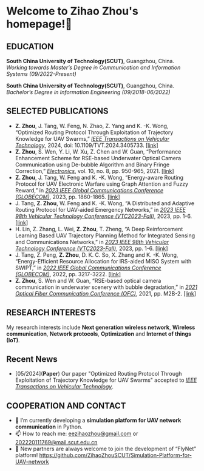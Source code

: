 <!--
**ZihaoZhouSCUT/ZihaoZhouSCUT** is a ✨ _special_ ✨ repository because its `README.md` (this file) appears on your GitHub profile.

Here are some ideas to get you started:  

- 🌱 I’m currently learning ...
- 👯 I’m looking to collaborate on ... 
- 🤔 I’m looking for help with ...
- 💬 Ask me about ...
..
- 😄 Pronouns: ...
- ⚡ Fun fact: ...
-->

# Welcome to Zihao Zhou's homepage!👋

## EDUCATION
**South China University of Technology(SCUT)**, Guangzhou, China.<br />
*Working towards Master’s Degree in Communication and Information Systems (09/2022-Present)*

**South China University of Technology(SCUT)**, Guangzhou, China.<br />
*Bachelor’s Degree in Information Engineering (09/2018-06/2022)*

## SELECTED PUBLICATIONS
- **Z. Zhou**, J. Tang, W. Feng, N. Zhao, Z. Yang and K. -K. Wong, “Optimized Routing Protocol Through Exploitation of Trajectory Knowledge for UAV Swarms,” [*IEEE Transactions on Vehicular Technology*](https://ieeexplore.ieee.org/xpl/RecentIssue.jsp?punumber=25), 2024, doi: 10.1109/TVT.2024.3405733. [[link]](https://ieeexplore.ieee.org/stamp/stamp.jsp?tp=&arnumber=10539275)
- **Z. Zhou**, S. Wen, Y. Li, W. Xu, Z. Chen and W. Guan, “Performance Enhancement Scheme for RSE-based Underwater Optical Camera Communication using De-bubble Algorithm and Binary Fringe Correction,” [*Electronics*](https://www.mdpi.com/journal/electronics), vol. 10, no. 8, pp. 950-965, 2021. [[link]](https://www.mdpi.com/2079-9292/10/8/950)
- **Z. Zhou**, J. Tang, W. Feng and K. -K. Wong, “Energy-aware Routing Protocol for UAV Electronic Warfare using Graph Attention and Fuzzy Reward,” in [*2023 IEEE Global Communications Conference (GLOBECOM)*](https://globecom2023.ieee-globecom.org/), 2023, pp. 1860-1865. [[link]](https://ieeexplore.ieee.org/stamp/stamp.jsp?arnumber=10437213&casa_token=eul7Cab03_0AAAAA:vTqmR3vpgJhLqiEsS8ZpAbE_RXMh5AJetC7jET2lcUKCUwsFWzGHQNn1YApuXFTokjlWt67hTonQS30&tag=1)
- J. Tang, **Z. Zhou**, W. Feng and K. -K. Wong, “A Distributed and Adaptive Routing Protocol for UAV-aided Emergency Networks,” in [*2023 IEEE 98th Vehicular Technology Conference (VTC2023-Fall)*](https://events.vtsociety.org/vtc2023-fall/), 2023, pp. 1-6. [[link]](https://ieeexplore.ieee.org/stamp/stamp.jsp?arnumber=10333575&casa_token=PotL2w2UNZEAAAAA:KQGHf-EVYo55UqQZQ3DIXw-PzTN-GVFB3XZvV2Eq_SSJzyM9qx0PeLeYHj9YfWToO8uaQwQvjVfgP_E)
- H. Lin, Z. Zhang, L. Wei, **Z. Zhou**, T. Zheng, “A Deep Reinforcement Learning Based UAV Trajectory Planning Method for Integrated Sensing and Communications Networks,” in [*2023 IEEE 98th Vehicular Technology Conference (VTC2023-Fall)*](https://events.vtsociety.org/vtc2023-fall/), 2023, pp. 1-6. [[link]](https://ieeexplore.ieee.org/document/10333531)
- J. Tang, Z. Peng, **Z. Zhou**, D. K. C. So, X. Zhang and K. -K. Wong, “Energy-Efficient Resource Allocation for IRS-aided MISO System with SWIPT,” in [*2022 IEEE Global Communications Conference (GLOBECOM)*](https://globecom2022.ieee-globecom.org/), 2022, pp. 3217-3222. [[link]](https://ieeexplore.ieee.org/stamp/stamp.jsp?arnumber=10000645&casa_token=hgZAdRDR2gUAAAAA:RNsIO4isqjntYMVMeYmIpM7E0Hl_wKRwSvGleBvyvOL63QRzxaeUJWPqrGq-PxsXwKq5wvqmt0SAJU0)
- **Z. Zhou**, S. Wen and W. Guan, “RSE-based optical camera communication in underwater scenery with bubble degradation,” in [*2021 Optical Fiber Communication Conference (OFC)*](https://ieeexplore.ieee.org/xpl/conhome/9489393/proceeding), 2021, pp. M2B-2. [[link]](https://opg.optica.org/abstract.cfm?uri=OFC-2021-M2B.2)

## RESEARCH INTERESTS
My research interests include **Next generation wireless network**, **Wireless communication**, **Network protocols**, **Optimization** and **Internet of things (IoT)**.

## Recent News
- \[05/2024\](**Paper**) Our paper "Optimized Routing Protocol Through Exploitation of Trajectory Knowledge for UAV Swarms" accepted to [*IEEE Transactions on Vehicular Technology*](https://ieeexplore.ieee.org/xpl/RecentIssue.jsp?punumber=25).

## COOPERATION AND CONTACT
- 🤔 I’m currently developing a **simulation platform for UAV network communication** in Python.
- 📫 How to reach me: eezihaozhou@gmail.com or 202220111769@mail.scut.edu.cn
- 🤝 New partners are always welcome to join the development of “FlyNet” platform! https://github.com/ZihaoZhouSCUT/Simulation-Platform-for-UAV-network 
